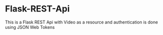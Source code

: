 # Flask-REST-Api
This is a Flask REST Api with Video as a resource and authentication is done using JSON Web Tokens
